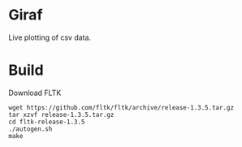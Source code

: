 # Giraf

Live plotting of csv data.

# Build

Download FLTK 

    wget https://github.com/fltk/fltk/archive/release-1.3.5.tar.gz
    tar xzvf release-1.3.5.tar.gz
    cd fltk-release-1.3.5
    ./autogen.sh
    make


